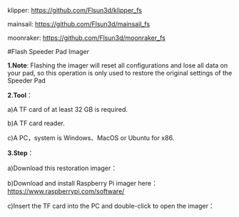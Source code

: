 klipper: https://github.com/Flsun3d/klipper_fs

mainsail: https://github.com/Flsun3d/mainsail_fs

moonraker: https://github.com/Flsun3d/moonraker_fs

#Flash Speeder Pad Imager

**1.Note**: Flashing the imager will reset all configurations and lose all data on your pad, so this operation is only used to restore the original settings of the Speeder Pad

**2.Tool**：

a)A TF card of at least 32 GB is required.

b)A TF card reader.

c)A PC，system is Windows、MacOS or Ubuntu for x86.

**3.Step**：

a)Download this restoration imager：

b)Download and install Raspberry Pi imager here：https://www.raspberrypi.com/software/

c)Insert the TF card into the PC and double-click to open the imager：
